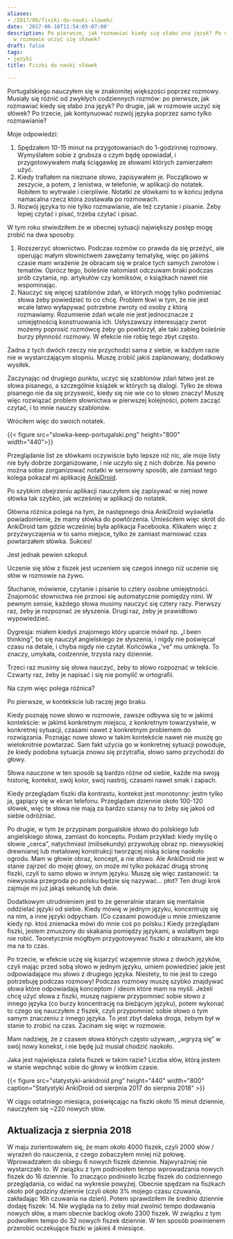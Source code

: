 ```yaml
---
aliases:
- /2017/06/fiszki-do-nauki-slowek/
date: '2017-06-18T11:54:05-07:00'
description: Po pierwsze, jak rozmawiać kiedy się słabo zna język? Po drugie, jak
  w rozmowie uczyć się słówek?
draft: false
tags:
- języki
title: Fiszki do nauki słówek

---
```


Portugalskiego nauczyłem się w znakomitej większości poprzez rozmowy. Musiały
się różnić od zwykłych codziennych rozmów: po pierwsze, jak rozmawiać kiedy się
słabo zna język? Po drugie, jak w rozmowie uczyć się słówek? Po trzecie, jak
kontynuować rozwój języka poprzez samo tylko rozmawianie?

<!--more-->

Moje odpowiedzi:

1.   Spędzałem 10-15 minut na przygotowaniach do 1-godzinnej rozmowy. Wymyślałem
     sobie z grubsza o czym będę opowiadał, i przygotowywałem małą ściągawkę ze
     słowami których zamierzałem użyć. 
1.   Kiedy trafiałem na nieznane słowo, zapisywałem je. Początkowo w zeszycie,
     a potem, z lenistwa, w telefonie, w aplikacji do notatek. Robiłem to
     wytrwale i cierpliwie. Notatki ze słówkami to w końcu jedyna namacalna
     rzecz która zostawała po rozmowach.
1.   Rozwój języka to nie tylko rozmawianie, ale też czytanie i pisanie. Żeby
     lepiej czytać i pisać, trzeba czytać i pisać.

W tym roku stwiedziłem że w obecnej sytuacji największy postęp mogę zrobić na
dwa sposoby.

1.   Rozszerzyć słownictwo. Podczas rozmów co prawda da się przeżyć, ale
     operując małym słownictwem zawężamy tematykę, więc po jakimś czasie mam
     wrażenie że obracam się w pralce tych samych zwrotów i tematów. Oprócz
     tego, boleśnie natomiast odczuwam braki podczas prób czytania, np.
     artykułów czy komiksów, o książkach nawet nie wspominając.
1.   Nauczyć się więcej szablonów zdań, w których mogę tylko podmieniać słowa
     żeby powiedzieć to co chcę. Problem tkwi w tym, że nie jest wcale łatwo
     wyłapywać potrzebne zwroty od osoby z którą rozmawiamy. Rozumienie zdań
     wcale nie jest jednocznacze z umiejętnością konstruowania ich. Usłyszawszy
     interesujący zwrot możemy poprosić rozmówcę żeby go powtórzył, ale taki
     zabieg boleśnie burzy płynność rozmowy. W efekcie nie robię tego zbyt
     często.

Żadna z tych dwóch rzeczy nie przychodzi sama z siebie, w każdym razie nie
w wystarczającym stopniu. Muszę zrobić jakiś zaplanowany, dodatkowy wysiłek.

Zaczynając od drugiego punktu, uczyć się szablonów zdań łatwo jest ze słowa
pisanego, a szczególnie książek w których są dialogi. Tylko że słowa pisanego
nie da się przyswoić, kiedy się nie wie co to słowo znaczy!  Muszę więc
rozwiązać problem słownictwa w pierwszej kolejności, potem zacząć czytać, i to
mnie nauczy szablonów.

Wróciłem więc do swoich notatek.

{{< figure src="slowka-keep-portugalski.png" height="800" width="440">}}

Przeglądanie list ze słówkami oczywiście było lepsze niż nic, ale moje listy nie
były dobrze zorganizowane, i nie uczyło się z nich dobrze. Na pewno można sobie
zorganizować notatki w sensowny sposób, ale zamiast tego kolega pokazał mi
aplikację [AnkiDroid][ankidroid].

Po szybkim obejrzeniu aplikacji nauczyłem się zapisywać w niej nowe słówka tak
szybko, jak wcześniej w aplikacji do notatek.

Główna różnica polega na tym, że następnego dnia AnkiDroid wyświetla
powiadomienie, że mamy słówka do powtórzenia. Umieściłem więc skrót do AnkiDroid
tam gdzie wcześniej była aplikacja Facebooka. Klikałem więc z przyzwyczajenia
w to samo miejsce, tylko że zamiast marnować czas powtarzałem słówka. Sukces!

Jest jednak pewien szkopuł.

Uczenie się słów z fiszek jest uczeniem się czegoś innego niż uczenie się słów
w rozmowie na żywo.

Słuchanie, mówienie, czytanie i pisanie to cztery osobne umiejętności.
Znajomość słownictwa nie prznosi się automatycznie pomiędzy nimi. W pewnym
sensie, każdego słowa musimy nauczyć się cztery razy.  Pierwszy raz, żeby je
rozpoznać ze słyszenia.  Drugi raz, żeby je prawidłowo wypowiedzieć.

Dygresja: miałem kiedyś znajomego który uparcie mówił np. „I been thinking”, bo
się nauczył angielskiego ze słyszenia, i nigdy nie poświęcał czasu na detale,
i chyba nigdy nie czytał. Końcówka „'ve” mu umknęła. To znaczy, umykała,
codzennie, trzysta razy dziennie.

Trzeci raz musimy się słowa nauczyć, żeby to słowo rozpoznać w tekście.  Czwarty
raz, żeby je napisać i się nie pomylić w ortografii.

Na czym więc polega różnica?

Po pierwsze, w kontekście lub raczej jego braku.

Kiedy poznaję nowe słowo w rozmowie, zawsze odbywa się to w jakimś kontekście:
w jakimś konkretnym miejscu, z konkretnym towarzystwie, w konkretnej sytuacji,
czasami nawet z konkretnym problemem do rozwiązania. Poznając nowe słowo w takim
kontekście nawet nie musżę go wielokrotnie powtarzać. Sam fakt użycia go
w konkretnej sytuacji powoduje, że kiedy podobna sytuacja znowu się przytrafia,
słowo samo przychodzi do głowy.

Słowa nauczone w ten sposób są bardzo różne od siebie, każde ma swoją historię,
kontekst, swój kolor, swój nastrój, czasami nawet smak i zapach.

Kiedy przeglądam fiszki dla kontrastu, kontekst jest monotonny: jestm tylko ja,
gapiący się w ekran telefonu. Przeglądam dziennie około 100-120 słówek, więc te
słowa nie mają za bardzo szansy na to żeby się jakoś od siebie odróżniać.

Po drugie, w tym że przypinam porgualskie słowo do polskiego lub angielskiego
słowa, zamiast do konceptu. Podam przykład: kiedy myślę o słowie „cerca”,
natychmiast (milisekundy) przywołuję obraz np. niewysokiej drewnianej lub
metalowej konstrukcji tworzącej niską ścianę naokoło ogrodu. Mam w głowie obraz,
koncept, a nie słowo. Ale AnkiDroid nie jest w stanie zajrzeć do mojej głowy, on
może mi tylko pokazać drugą stronę fiszki, czyli to samo słowo w innym języku.
Muszę się więc zastanowić: ta niewysoka przegroda po polsku będzie się nazywać…
płot? Ten drugi krok zajmuje mi już jakąś sekundę lub dwie.

Dodatkowym utrudnieniem jest to że generalnie staram się mentalnie oddzielać
języki od siebie. Kiedy mówię w jednym języku, koncentruję się na nim, a inne
języki odpycham. (Co czasami powoduje u mnie zmieszanie kiedy np. ktoś
znienacka mówi do mnie coś po polsku.) Kiedy przeglądam fiszki, jestem zmuszony
do skakania pomiędzy językami, a wolałbym tego nie robić. Teoretycznie mógłbym
przygotowywać fiszki z obrazkami, ale kto ma na to czas.

Po trzecie, w efekcie uczę się kojarzyć wzajemnie słowa z dwóch języków, czyli
mając przed sobą słowo w jednym języku, umiem powiedzieć jakie jest
odpowiadające mu słowo z drugiego języka.  Niestety, to nie jest to czego
potrzebuję podczas rozmowy!  Podczas rozmowy muszę szybko znajdywać słowa które
odpowiadają konceptom / ideom które mam na myśli. Jeżeli chcę użyć słowa
z fiszki, muszę najpierw przypomnieć sobie słowo z innego języka (co burzy
koncentrację na bieżącym języku), potem wykonać to czego się nauczyłem z fiszek,
czyli przypomnieć sobie słowo o tym samym znaczeniu z innego języka.  To jest
zbyt daleka droga, żebym był w stanie to zrobić na czas. Zacinam się więc
w rozmowie.

Mam nadzieję, że z czasem słowa których często używam, „wgryzą się” w swój nowy
konekst, i nie będę już musiał chodzić naokoło.

Jaka jest największa zaleta fiszek w takim razie? Liczba słów, którą jestem
w stanie wepchnąć sobie do głowy w krótkim czasie.

{{< figure src="statystyki-ankidroid.png" height="440" width="800" caption="Statystyki AnkiDroid od sierpnia 2017 do sierpnia 2018" >}}

W ciągu ostatniego miesiąca, poświęcając na fiszki około 15 minut dziennie,
nauczyłem się ~220 nowych słów.

## Aktualizacja z sierpnia 2018

W maju zorientowałem się, że mam około 4000 fiszek, czyli 2000 słów / wyrażeń do
nauczenia, z czego zobaczyłem mniej niż połowę. Wprowadzałem do obiegu 6 nowych
fiszek dziennie. Najwyraźniej nie wystarczało to. W związku z tym podniosłem
tempo wprowadzania nowych fiszek do 16 dziennie. To znacząco podniosło liczbę
fiszek do codziennego przeglądania, co widać na wykresie powyżej. Obecnie
spędzam na fiszkach około pół godziny dziennie (czyli około 3% mojego czasu
czuwania, zakładając 16h czuwania na dzień). Potem sprawdziłem ile średnio
dziennie dodaję fiszek: 14. Nie wygląda na to żeby miał zwolnić tempo dodawania
nowych słów, a mam obecnie backlog około 2300 fiszek. W związku z tym podwoiłem
tempo do 32 nowych fiszek dziennie. W ten sposób powinienem przerobić oczekujące
fiszki w jakieś 4 miesiące.

[ankidroid]: https://play.google.com/store/apps/details?id=com.ichi2.anki
